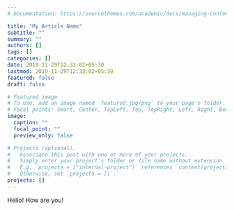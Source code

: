 ```yaml
---
# Documentation: https://sourcethemes.com/academic/docs/managing-content/

title: "My Article Name"
subtitle: ""
summary: ""
authors: []
tags: []
categories: []
date: 2019-11-29T12:33:02+05:30
lastmod: 2019-11-29T12:33:02+05:30
featured: false
draft: false

# Featured image
# To use, add an image named `featured.jpg/png` to your page's folder.
# Focal points: Smart, Center, TopLeft, Top, TopRight, Left, Right, BottomLeft, Bottom, BottomRight.
image:
  caption: ""
  focal_point: ""
  preview_only: false

# Projects (optional).
#   Associate this post with one or more of your projects.
#   Simply enter your project's folder or file name without extension.
#   E.g. `projects = ["internal-project"]` references `content/project/deep-learning/index.md`.
#   Otherwise, set `projects = []`.
projects: []
---
```


Hello! How are you!
